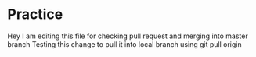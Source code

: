# Practice
Hey I am editing this file for checking pull request and merging into master branch
Testing this change to pull it into local branch using git pull origin
